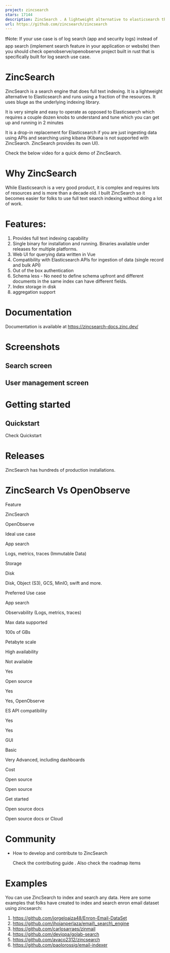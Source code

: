 ```yaml
---
project: zincsearch
stars: 17144
description: ZincSearch . A lightweight alternative to elasticsearch that requires minimal resources, written in Go.
url: https://github.com/zincsearch/zincsearch
---
```


❗Note: If your use case is of log search (app and security logs) instead of app search (implement search feature in your application or website) then you should check openobserve/openobserve project built in rust that is specifically built for log search use case.

ZincSearch
==========

ZincSearch is a search engine that does full text indexing. It is a lightweight alternative to Elasticsearch and runs using a fraction of the resources. It uses bluge as the underlying indexing library.

It is very simple and easy to operate as opposed to Elasticsearch which requires a couple dozen knobs to understand and tune which you can get up and running in 2 minutes

It is a drop-in replacement for Elasticsearch if you are just ingesting data using APIs and searching using kibana (Kibana is not supported with ZincSearch. ZincSearch provides its own UI).

Check the below video for a quick demo of ZincSearch.

Why ZincSearch
==============

While Elasticsearch is a very good product, it is complex and requires lots of resources and is more than a decade old. I built ZincSearch so it becomes easier for folks to use full text search indexing without doing a lot of work.

Features:
=========

1.  Provides full text indexing capability
2.  Single binary for installation and running. Binaries available under releases for multiple platforms.
3.  Web UI for querying data written in Vue
4.  Compatibility with Elasticsearch APIs for ingestion of data (single record and bulk API)
5.  Out of the box authentication
6.  Schema less - No need to define schema upfront and different documents in the same index can have different fields.
7.  Index storage in disk
8.  aggregation support

Documentation
=============

Documentation is available at https://zincsearch-docs.zinc.dev/

Screenshots
===========

Search screen
-------------

User management screen
----------------------

Getting started
===============

Quickstart
----------

Check Quickstart

Releases
========

ZincSearch has hundreds of production installations.

ZincSearch Vs OpenObserve
=========================

Feature

ZincSearch

OpenObserve

Ideal use case

App search

Logs, metrics, traces (Immutable Data)

Storage

Disk

Disk, Object (S3), GCS, MinIO, swift and more.

Preferred Use case

App search

Observability (Logs, metrics, traces)

Max data supported

100s of GBs

Petabyte scale

High availability

Not available

Yes

Open source

Yes

Yes, OpenObserve

ES API compatibility

Yes

Yes

GUI

Basic

Very Advanced, including dashboards

Cost

Open source

Open source

Get started

Open source docs

Open source docs or Cloud

Community
=========

-   How to develop and contribute to ZincSearch
    
    Check the contributing guide . Also check the roadmap items
    

Examples
========

You can use ZincSearch to index and search any data. Here are some examples that folks have created to index and search enron email dataset using zincsearch:

1.  https://github.com/jorgeloaiza48/Enron-Email-DataSet
2.  https://github.com/jhojanperlaza/email\_search\_engine
3.  https://github.com/carlosarraes/zinmail
4.  https://github.com/devjopa/golab-search
5.  https://github.com/avaco2312/zincsearch
6.  https://github.com/paolorossig/email-indexer
